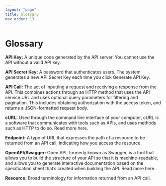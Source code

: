 ```yaml
---
layout: "page"
title: Glossary
nav_order: 13
---
```


# Glossary


**API Key:** A unique code generated by the API server. You cannot use the API without a valid API key.

**API Secret Key:** A password that authenticates users. The system generates a new API Secret Key each time you click Generate API Key.

**API Call:** The act of inputting a request and receiving a response from the API. This combines actions through an HTTP method that uses the API service URL and uses optional query parameters for filtering and pagination. This includes obtaining authorization with the access token, and returns a JSON-formatted request body.

**cURL:** Used through the command line interface of your computer, cURL is a software that communicates with tools such as APIs, and uses methods such as HTTP to do so. Read more here.

**Endpoint:** A type of URL that expresses the path of a resource to be returned from an API call, indicating how you access the resource.

**OpenAPI/Swagger:** Open API, formerly known as Swagger, is a tool that allows you to build the structure of your API so that it is machine-readable, and allows you to generate interactive documentation based on the specification sheet that’s created when building the API. Read more here.

**Resource:** Broad terminology for information returned from an API call.
